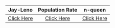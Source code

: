 | Jay-Leno 	| Population Rate 	| n-queen |
|:--------:	|:---------------:	|:-:|
|[Click Here](Jay-Leno/main.py)          	|[Click Here](Population-Rate/birth_deaths.ipynb)                 	|[Click Here](https://colab.research.google.com/drive/1W56FIfJeZliSm6a0HNqngSnf-t_1Yl0u?usp=sharing) |